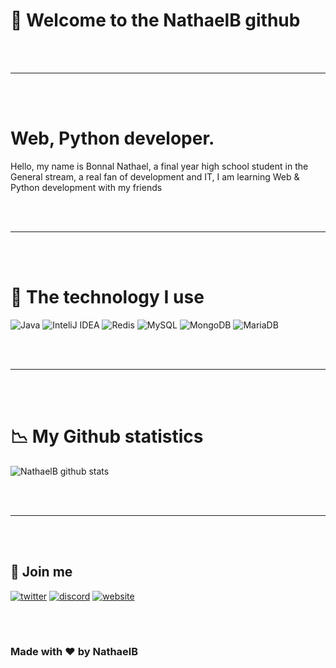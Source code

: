# 👋 Welcome to the NathaelB github
<br/>
<br/>

---

<br/>
<br/>

# Web, Python developer.

Hello, my name is Bonnal Nathael, a final year high school student in the General stream, a real fan of development and IT, I am learning Web & Python development with my friends

<br/>
<br/>

---

<br/>
<br/>

# 🚀 The technology I use

<p>
  <img alt="Java" src="https://img.shields.io/badge/-Java-ea2845?style=flat-square&logo=java&logoColor=white" />
  <img alt="InteliJ IDEA" src="https://img.shields.io/badge/-InteliJ-000000?style=flat-square&logo=intellij%20idea&logoColor=white" />
  <img alt="Redis" src="https://img.shields.io/badge/-Redis-DC382D?style=flat-square&logo=redis&logoColor=white" />
  <img alt="MySQL" src="https://img.shields.io/badge/-MySQL-4479A1?style=flat-square&logo=mysql&logoColor=white" />
  <img alt="MongoDB" src="https://img.shields.io/badge/-MongoDB-47A248?style=flat-square&logo=MongoDB&logoColor=white" />
  <img alt="MariaDB" src="https://img.shields.io/badge/-MariaDB-003545?style=flat-square&logo=mariadb&logoColor=white" />
</p>

<br/>
<br/>

---

<br/>
<br/>

# 📉 My Github statistics

![NathaelB github stats](https://github-readme-stats.vercel.app/api?username=NathaelB&theme=graywhite&show_icons=true)

<br/>
<br/>

---

<br/>
<br/>

## 🔗 Join me

[![twitter](https://img.shields.io/twitter/follow/GeoffreyH_?color=%231DA1F2&label=Join%20us&logo=Twitter&style=for-the-badge)](https://twitter.com/ByxusMC_Net)
[![discord](https://img.shields.io/static/v1?label=Discord&message=discord.byxus.net&color=7289DA&logo=Discord&style=for-the-badge)](https://discord.byxus.net/)
[![website](https://img.shields.io/static/v1?label=Website&message=www.geoffreyh.be&color=green&labelColor=darkgreen&style=for-the-badge)](https://www.byxus.net)

<br/>
<br/>

###                                                   Made with ❤ by NathaelB
